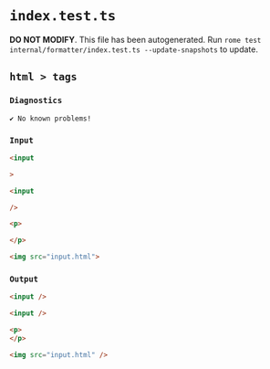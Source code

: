 # `index.test.ts`

**DO NOT MODIFY**. This file has been autogenerated. Run `rome test internal/formatter/index.test.ts --update-snapshots` to update.

## `html > tags`

### `Diagnostics`

```
✔ No known problems!

```

### `Input`

```html
<input

>

<input

/>

<p>

</p>

<img src="input.html">

```

### `Output`

```html
<input />

<input />

<p>
</p>

<img src="input.html" />

```
